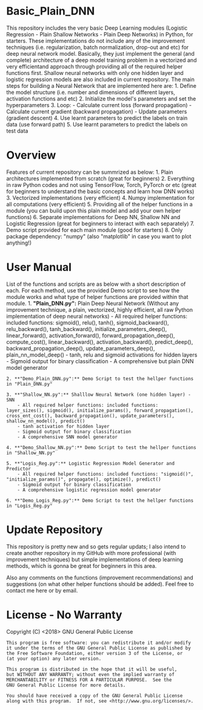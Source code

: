 # Basic_Plain_DNN
This repository includes the very basic Deep Learning modules (Logistic Regression - Plain Shallow Networks - Plain Deep Networks) in Python, for starters. These implementations do not include any of the improvement techniques (i.e. regularization, batch normalization, drop-out and etc) for deep neural network model. Basically, they just implement the general (and complete) architecture of a deep model training problem in a vectorized and very efficientand approach through providing all of the required helper functions first. Shallow neural networks with only one hidden layer and logistic regression models are also included in current repository. The main steps for building a Neural Network that are implemented here are:
     1. Define the model structure (i.e. number and dimensions of different layers, activation functions and etc) 
     2. Initialize the model's parameters and set the hyperparameters
     3. Loop:
         - Calculate current loss (forward propagation)
         - Calculate current gradient (backward propagation)
         - Update parameters (gradient descent)
     4. Use learnt parameters to predict the labels on train data (use forward path)
     5. Use learnt parameters to predict the labels on test data

# Overview
 Features of current repository can be summrized as below:
	1. Plain architectures implemented from scratch (great for beginners)
	2. Everything in raw Python codes and not using TensorFlow, Torch, PyTorch or etc (great for beginners to understand the basic concepts and learn how DNN works)
	3. Vectorized implementations (very efficient)
	4. Numpy implementation for all computations (very efficient)
	5. Providing all of the helper functions in a module (you can build upon this plain model and add your own helper functions)
	6. Separate implementations for Deep NN, Shallow NN and Logistic Regression (great for beginners to interact with each separately)
	7. Demo script provided for each main module (good for starters)
	8. Only package dependency: "numpy" (also "matplotlib" in case you want to plot anything!)

# User Manual
List of the functions and scripts are as below with a short description of each. For each method, use the provided Demo script to see how the module works and what type of helper functions are provided within that module.
	1. **"Plain_DNN.py":** Plain Deep Neural Network (Without any improvement technique, a plain, vectorized, highly efficient, all raw Python implementation of deep neural networks)
		- All required helper functions: included functions: sigmoid(), relu(), tanh(), sigmoid_backward(), relu_backward(), tanh_backward(), initialize_parameters_deep(), linear_forward(), activation_forward(), forward_propagation_deep(), compute_cost(), linear_backward(), activation_backward(), predict_deep(), backward_propagation_deep(), update_parameters_deep(), plain_nn_model_deep()
		- tanh, relu and sigmoid activations for hidden layers
		- Sigmoid output for binary classification
		- A comprehensive but plain DNN model generator
	
	2. **"Demo_Plain_DNN.py":** Demo Script to test the hellper functions in "Plain_DNN.py"
	
	3. **"Shallow_NN.py":** Shalllow Neural Network (one hidden layer) - SNN
		- All required helper functions: included functions: layer_sizes(), sigmoid(), initialize_params(), forward_propagation(), cross_ent_cost(), backward_propagation(), update_parameters(), shallow_nn_model(), predict()
		- tanh activation for hidden layer
		- Sigmoid output for binary classification
		- A comprehensive SNN model generator
	
	4. **"Demo_Shallow_NN.py":** Demo Script to test the hellper functions in "Shallow_NN.py"
	
	5. **"Logis_Reg.py":** Logistic Regression Model Generator and Predictor
		- All required helper functions: included functions: "sigmoid()", "initialize_params()", propagate(), optimize(), predict()
		- Sigmoid output for binary classification
		- A comprehensive logistic regression model generator
		
	6. **"Demo_Logis_Reg.py":** Demo Script to test the hellper functions in "Logis_Reg.py"
	
# Update Repository
This repository is pretty new and so gets regular updats; I also intend to create another repository in my GitHub with more professional (with improvement techniques) but simple implementations of deep learning methods, which is gonna be great for beginners in this area. 

Also any comments on the functions (improvement recommendations) and suggestions (on what other helper functions should be added). Feel free to contact me here or by email.

# License - No Warranty

Copyright (C) <2018> GNU General Public License
    
    This program is free software: you can redistribute it and/or modify
    it under the terms of the GNU General Public License as published by
    the Free Software Foundation, either version 3 of the License, or
    (at your option) any later version.
    
    This program is distributed in the hope that it will be useful,
    but WITHOUT ANY WARRANTY; without even the implied warranty of
    MERCHANTABILITY or FITNESS FOR A PARTICULAR PURPOSE.  See the
    GNU General Public License for more details.
    
    You should have received a copy of the GNU General Public License
    along with this program.  If not, see <http://www.gnu.org/licenses/>.
